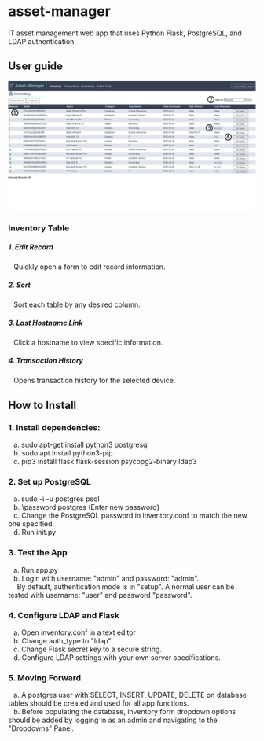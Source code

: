 # asset-manager
IT asset management web app that uses Python Flask, PostgreSQL, and LDAP authentication. 

## User guide 
![Inventory Screen](screens/inventory.png?raw=true "Title")  
### Inventory Table
##### 1. Edit Record  
&ensp; Quickly open a form to edit record information.  
##### 2. Sort  
&ensp; Sort each table by any desired column.    
##### 3. Last Hostname Link  
&ensp; Click a hostname to view specific information.  
##### 4. Transaction History 
&ensp; Opens transaction history for the selected device.  



## How to Install
### 1. Install dependencies:
&ensp; a. sudo apt-get install python3 postgresql  
&ensp; b. sudo apt install python3-pip  
&ensp; c. pip3 install flask flask-session psycopg2-binary ldap3  
  
### 2. Set up PostgreSQL
&ensp; a. sudo -i -u postgres psql  
&ensp; b. \password postgres (Enter new password)  
&ensp; c. Change the PostgreSQL password in inventory.conf to match the new one specified.  
&ensp; d. Run init.py  
  
### 3. Test the App
&ensp; a. Run app.py  
&ensp; b. Login with username: "admin" and password: "admin".  
&emsp; By default, authentication mode is in "setup". A normal user can be tested with username: "user" and password "password".

### 4. Configure LDAP and Flask
&ensp; a. Open inventory.conf in a text editor  
&ensp; b. Change auth_type to "ldap"  
&ensp; c. Change Flask secret key to a secure string.  
&ensp; d. Configure LDAP settings with your own server specifications.  
  
### 5. Moving Forward
&ensp; a. A postgres user with SELECT, INSERT, UPDATE, DELETE on database tables should be created and used for all app functions.  
&ensp; b. Before populating the database, inventory form dropdown options should be added by logging in as an admin and navigating to the "Dropdowns" Panel.
